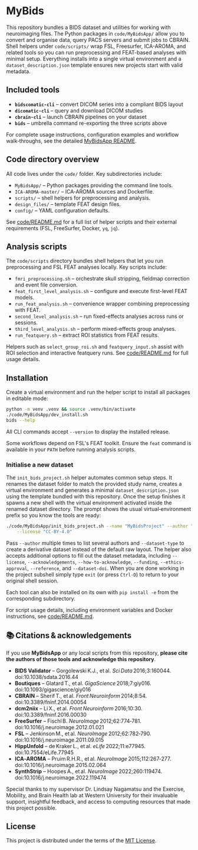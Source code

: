 # MyBids

This repository bundles a BIDS dataset and utilities for working with
neuroimaging files. The Python packages in `code/MyBidsApp/` allow you to
convert and organise data, query PACS servers and submit jobs to CBRAIN.
Shell helpers under `code/scripts/` wrap FSL, Freesurfer, ICA-AROMA, and 
related tools so you can run preprocessing and FEAT-based analyses with minimal setup. 
Everything installs into a single virtual environment and a `dataset_description.json` 
template ensures new projects start with valid metadata.

## Included tools

- **`bidscomatic-cli`** – convert DICOM series into a compliant BIDS layout
- **`dicomatic-cli`** – query and download DICOM studies
- **`cbrain-cli`** – launch CBRAIN pipelines on your dataset
- **`bids`** – umbrella command re-exporting the three scripts above

For complete usage instructions, configuration examples and workflow
walk‑throughs, see the detailed
[MyBidsApp README](code/MyBidsApp/README.md).

## Code directory overview

All code lives under the `code/` folder. Key subdirectories include:

- `MyBidsApp/` – Python packages providing the command line tools.
- `ICA-AROMA-master/` – ICA‑AROMA sources and Dockerfile.
- `scripts/` – shell helpers for preprocessing and analysis.
- `design_files/` – template FEAT design files.
- `config/` – YAML configuration defaults.

See [code/README.md](code/README.md) for a full list of helper scripts and
their external requirements (FSL, FreeSurfer, Docker, `yq`, `jq`).

## Analysis scripts

The `code/scripts` directory bundles shell helpers that let you run
preprocessing and FSL FEAT analyses locally. Key scripts include:

- `fmri_preprocessing.sh` – orchestrate skull stripping, fieldmap correction
  and event file conversion.
- `feat_first_level_analysis.sh` – configure and execute first-level FEAT models.
- `run_feat_analysis.sh` – convenience wrapper combining preprocessing with FEAT.
- `second_level_analysis.sh` – run fixed-effects analyses across runs or sessions.
- `third_level_analysis.sh` – perform mixed-effects group analyses.
- `run_featquery.sh` – extract ROI statistics from FEAT results.

Helpers such as `select_group_roi.sh` and `featquery_input.sh` assist with ROI
selection and interactive featquery runs. See
[code/README.md](code/README.md) for full usage details.

## Installation

Create a virtual environment and run the helper script to install all
packages in editable mode:

```bash
python -m venv .venv && source .venv/bin/activate
./code/MyBidsApp/dev_install.sh
bids --help
```

All CLI commands accept `--version` to display the installed release.

Some workflows depend on FSL's FEAT toolkit. Ensure the `feat` command is
available in your `PATH` before running analysis scripts.

### Initialise a new dataset

The `init_bids_project.sh` helper automates common setup steps.  It renames
the dataset folder to match the provided study name, creates a virtual
environment and generates a minimal `dataset_description.json` using the
template bundled with this repository.  Once the setup finishes it spawns a
new shell with the virtual environment activated inside the renamed dataset
directory.  The prompt shows the usual
virtual‑environment prefix so you know the tools are ready:

```bash
./code/MyBidsApp/init_bids_project.sh --name "MyBidsProject" --author "Alice" \
    --license "CC-BY-4.0"
```

Pass `--author` multiple times to list several authors and `--dataset-type`
to create a derivative dataset instead of the default raw layout.  The helper
also accepts additional options to fill out the dataset metadata, including
`--license`, `--acknowledgements`, `--how-to-acknowledge`, `--funding`,
`--ethics-approval`, `--reference`, and `--dataset-doi`.  When you are done
working in the project subshell simply type `exit` (or press `Ctrl-D`) to
return to your original shell session.

Each tool can also be installed on its own with `pip install -e` from the
corresponding subdirectory.

For script usage details, including environment variables and Docker
instructions, see [code/README.md](code/README.md).

## 📚 Citations & acknowledgements
If you use **MyBidsApp** or any local scripts from this repository, **please cite the authors of those tools and acknowledge this repository**.

- **BIDS Validator** – Gorgolewski K.J., et al. *Sci Data* 2016;3:160044. doi:10.1038/sdata.2016.44  
- **Boutiques** – Glatard T., et al. *GigaScience* 2018;7:giy016. doi:10.1093/gigascience/giy016  
- **CBRAIN** – Sherif T., et al. *Front Neuroinform* 2014;8:54. doi:10.3389/fninf.2014.00054  
- **dcm2niix** – Li X., et al. *Front Neuroinform* 2016;10:30. doi:10.3389/fninf.2016.00030  
- **FreeSurfer** – Fischl B. *NeuroImage* 2012;62:774‑781. doi:10.1016/j.neuroimage.2012.01.021  
- **FSL** – Jenkinson M., et al. *NeuroImage* 2012;62:782‑790. doi:10.1016/j.neuroimage.2011.09.015  
- **HippUnfold** – de Kraker L., et al. *eLife* 2022;11:e77945. doi:10.7554/eLife.77945 
- **ICA‑AROMA** – Pruim R.H.R., et al. *NeuroImage* 2015;112:267‑277. doi:10.1016/j.neuroimage.2015.02.064  
- **SynthStrip** – Hoopes A., et al. *NeuroImage* 2022;260:119474. doi:10.1016/j.neuroimage.2022.119474   

Special thanks to my supervisor Dr. Lindsay Nagamatsu and the Exercise, Mobility, and Brain Health lab at Western University for their invaluable support, insightful feedback, and access to computing resources that made this project possible.

## License

This project is distributed under the terms of the [MIT License](LICENSE).

